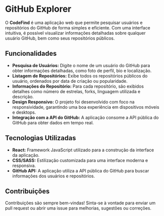 
# GitHub Explorer

O **CodeFind** é uma aplicação web que permite pesquisar usuários e repositórios do GitHub de forma simples e eficiente. Com uma interface intuitiva, é possível visualizar informações detalhadas sobre qualquer usuário GitHub, bem como seus repositórios públicos.

## Funcionalidades

- **Pesquisa de Usuários:** Digite o nome de um usuário do GitHub para obter informações detalhadas, como foto de perfil, bio e localização.
- **Listagem de Repositórios:** Exibe todos os repositórios públicos do usuário, ordenados por data de criação ou popularidade.
- **Informações do Repositório:** Para cada repositório, são exibidos detalhes como número de estrelas, forks, linguagem utilizada e descrição.
- **Design Responsivo:** O projeto foi desenvolvido com foco na responsividade, garantindo uma boa experiência em dispositivos móveis e desktops.
- **Integração com a API do GitHub:** A aplicação consome a API pública do GitHub para obter dados em tempo real.

## Tecnologias Utilizadas

- **React:** Framework JavaScript utilizado para a construção da interface da aplicação.
- **CSS/SASS:** Estilização customizada para uma interface moderna e responsiva.
- **GitHub API:** A aplicação utiliza a API pública do GitHub para buscar informações dos usuários e repositórios.


## Contribuições

Contribuições são sempre bem-vindas! Sinta-se à vontade para enviar um pull request ou abrir uma issue para melhorias, sugestões ou correções.
